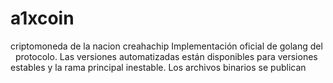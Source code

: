 # a1xcoin
criptomoneda de la nacion creahachip
Implementación oficial de golang del
  protocolo.
  Las versiones automatizadas están disponibles para versiones estables y la rama principal inestable. Los archivos binarios se publican 

